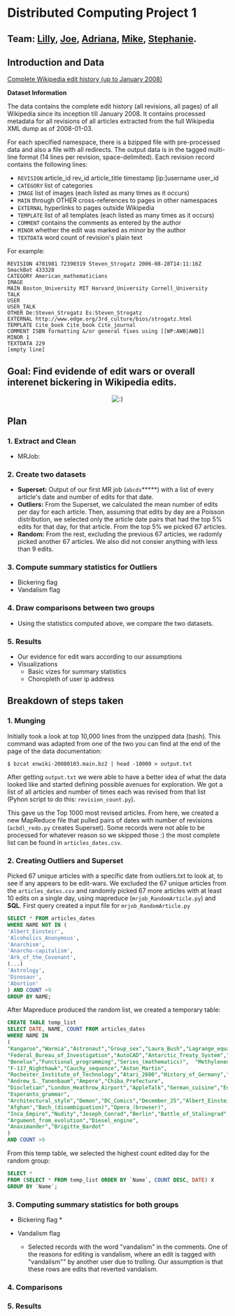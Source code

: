 # Distributed Computing Project 1

## Team: [Lilly](https://github.com/lillyraud), [Joe](https://github.com/joecomerisnotavailable), [Adriana](https://github.com/acastrops), [Mike](https://github.com/mikejt33), [Stephanie](https://github.com/srive).

## Introduction and Data

[Complete Wikipedia edit history (up to January 2008)](http://snap.stanford.edu/data/wiki-meta.html)

**Dataset Information**

The data contains the complete edit history (all revisions, all pages) of all Wikipedia since its inception till January 2008. It  contains processed metadata for all revisions of all articles extracted from the full Wikipedia XML dump as of 2008-01-03.

For each specified namespace, there is a bzipped file with pre-processed data and also a file with all redirects. The output data is in the tagged multi-line format (14 lines per revision, space-delimited). Each revision record contains the following lines:

- `REVISION` article_id rev_id article_title timestamp [ip:]username user_id
- `CATEGORY` list of categories
- `IMAGE` list of images (each listed as many times as it occurs)
- `MAIN` through OTHER cross-references to pages in other namespaces
- `EXTERNAL` hyperlinks to pages outside Wikipedia
- `TEMPLATE` list of all templates (each listed as many times as it occurs)
- `COMMENT` contains the comments as entered by the author
- `MINOR` whether the edit was marked as minor by the author
- `TEXTDATA` word count of revision's plain text

For example:

```
REVISION 4781981 72390319 Steven_Strogatz 2006-08-28T14:11:16Z SmackBot 433328
CATEGORY American_mathematicians
IMAGE
MAIN Boston_University MIT Harvard_University Cornell_University
TALK
USER
USER_TALK
OTHER De:Steven_Strogatz Es:Steven_Strogatz
EXTERNAL http://www.edge.org/3rd_culture/bios/strogatz.html
TEMPLATE Cite_book Cite_book Cite_journal
COMMENT ISBN formatting &/or general fixes using [[WP:AWB|AWB]]
MINOR 1
TEXTDATA 229
[empty line]
```

## Goal: Find evidende of edit wars or overall interenet bickering in Wikipedia edits.

<p align="center">
  <img src="https://imgs.xkcd.com/comics/duty_calls.png" alt=":)" />
</p>

## Plan

### 1. Extract and Clean
  - MRJob: 
  
### 2. Create two datasets
  - **Superset:** Output of our first MR job (`abcds`*****) with a list of every article's date and number of edits for that date. 
  - **Outliers:** From the Superset, we calculated the mean number of edits per day for each article. Then, assuming that edits by day are a Poisson distribution, we selected only the article date pairs that had the top 5\% edits for that day, for that article. From the top 5\% we picked 67 articles.
  - **Random:** From the rest, excluding the previous 67 articles, we radomly picked another 67 articles. We also did not consier anything with less than 9 edits.

  
### 3. Compute summary statistics for Outliers
  - Bickering flag
  - Vandalism flag

### 4. Draw comparisons between two groups
  - Using the statistics computed above, we compare the two datasets.
  
### 5. Results
  - Our evidence for edit wars according to our assumptions
  - Visualizations
      * Basic vizes for summary statistics
      * Choropleth of user ip address

## Breakdown of steps taken


### 1. Munging

Initially took a look at top 10,000 lines from the unzipped data (bash). This command was adapted from one of the two you can find at the end of the page of the data documentation:

```
$ bzcat enwiki-20080103.main.bz2 | head -10000 > output.txt
```

After getting `output.txt` we were able to have a better idea of what the data looked like and started defining possible avenues for exploration. We got a list of all articles and number of times each was revised from that list (Pyhon script to do this: `revision_count.py`). 

This gave us the Top 1000 most revised articles. From here, we created a new MapReduce file that pulled pairs of dates with number of revisions (`acbdl_redo.py` creates Superset). Some records were not able to be processed for whatever reason so we skipped those :) the most complete list can be found in `articles_dates.csv`. 

### 2. Creating Outliers and Superset

Picked 67 unique articles with a specific date from outliers.txt to look at, to see if any appears to be edit-wars. We excluded the 67 unique articles from the `articles_dates.csv` and randomly picked 67 more articles with at least 10 edits on a single day, using mapreduce (`mrjob_RandomArticle.py`) and **SQL**. First query created a input file for `mrjob_RandomArticle.py`

``` SQL
SELECT * FROM articles_dates
WHERE NAME NOT IN (
'Albert_Einsteir',
'Alcoholics_Anonymous',
'Anarchism',
'Anarcho-capitalism',
'Ark_of_the_Covenant',
(...)
'Astrology',
'Dinosaur',
'Abortion'
) AND COUNT >9
GROUP BY NAME;
```
After Mapreduce produced the random list, we created a temporary table:

``` SQL
CREATE TABLE temp_list
SELECT DATE, NAME, COUNT FROM articles_dates
WHERE NAME IN 
(
"Kangaroo","Warmia","Astronaut","Group_sex","Laura_Bush","Lagrange_equations","Astronomical_unit","Abner_Doubleday",
"Federal_Bureau_of_Investigation","AutoCAD","Antarctic_Treaty_System","Amoeba","Alabama","Elliptic_integral","Apollo_11",
"Benelux","Functional_programming","Series_(mathematics)",  "Methylenedioxymethamphetamine","Detroit_Red_Wings","Big_bang","Connective","Psychedelic","Albinism","December_10","Racism",
"F-117_Nighthawk","Cauchy_sequence","Aston_Martin", 
"Rochester_Institute_of_Technology","Atari_2600","History_of_Germany","Cable_car_(railway)","Commodore_64",
"Andrew_S._Tanenbaum","Ampere","Chiba_Prefecture",
"Diocletian","London_Heathrow_Airport","AppleTalk","German_cuisine","Edgar_Rice_Burroughs","Cathode","List_of_Latin_phrases",
"Esperanto_grammar",
"Architectural_style","Demon","DC_Comics","December_25","Albert_Einstein","Background_radiation","Impressionism","Interlingua",
"Afghan","Bach_(disambiguation)","Opera_(browser)",
"Inca_Empire","Nudity","Joseph_Conrad","Berlin","Battle_of_Stalingrad","Bestiality","Eastern_Orthodox_Church",
"Argument_from_evolution","Diesel_engine",
"Anaximander","Brigitte_Bardot"
)  
AND COUNT >9
```

From this temp table, we selected the highest count edited day for the random group:

``` sql
SELECT * 
FROM (SELECT * FROM temp_list ORDER BY `Name`, COUNT DESC, DATE) X
GROUP BY `Name`;
```

### 3. Computing summary statistics for both groups

- Bickering flag
    * 


- Vandalism flag
    * Selected records with the word "vandalism" in the comments. One of the reasons for editing is vandalism, where an edit is tagged with "vandalism"" by another user due to trolling. Our assumption is that these rows are edits that reverted vandalism. 


### 4. Comparisons

### 5. Results

